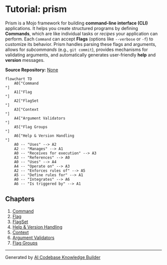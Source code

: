 # Tutorial: prism

Prism is a Mojo framework for building **command-line interface (CLI)** applications.
It helps you create structured programs by defining **Commands**, which are like individual tasks or *recipes* your application can perform.
Each `Command` can accept **Flags** (options like `--verbose` or `-f`) to customize its behavior.
Prism handles parsing these flags and arguments, allows for *subcommands* (e.g., `git commit`), provides mechanisms for validating arguments, and automatically generates user-friendly **help** and **version** messages.


**Source Repository:** [None](None)

```mermaid
flowchart TD
    A0["Command
"]
    A1["Flag
"]
    A2["FlagSet
"]
    A3["Context
"]
    A4["Argument Validators
"]
    A5["Flag Groups
"]
    A6["Help & Version Handling
"]
    A0 -- "Uses" --> A2
    A2 -- "Manages" --> A1
    A0 -- "Receives for execution" --> A3
    A3 -- "References" --> A0
    A0 -- "Uses" --> A4
    A4 -- "Operate on" --> A3
    A2 -- "Enforces rules of" --> A5
    A5 -- "Define rules for" --> A1
    A0 -- "Integrates" --> A6
    A6 -- "Is triggered by" --> A1
```

## Chapters

1. [Command
](01_command_.md)
2. [Flag
](02_flag_.md)
3. [FlagSet
](03_flagset_.md)
4. [Help & Version Handling
](04_help___version_handling_.md)
5. [Context
](05_context_.md)
6. [Argument Validators
](06_argument_validators_.md)
7. [Flag Groups
](07_flag_groups_.md)


---

Generated by [AI Codebase Knowledge Builder](https://github.com/The-Pocket/Tutorial-Codebase-Knowledge)